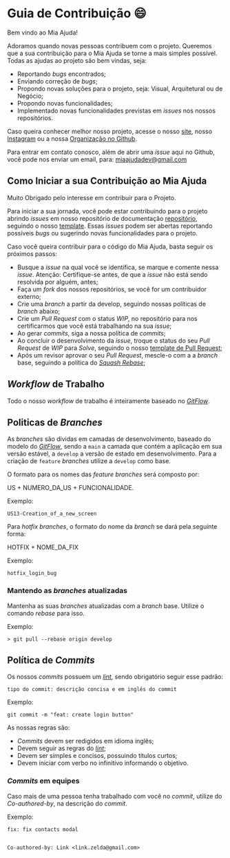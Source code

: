 # Guia de Contribuição :smile:

Bem vindo ao Mia Ajuda!

Adoramos quando novas pessoas contribuem com o projeto. Queremos que a sua contribuição para o Mia Ajuda se torne a mais simples possível. Todas as ajudas ao projeto são bem vindas, seja:

* Reportando _bugs_ encontrados;
* Enviando correção de _bugs_;
* Propondo novas soluções para o projeto, seja: Visual, Arquitetural ou de Negócio;
* Propondo novas funcionalidades;
* Implementado novas funcionalidades previstas em _issues_ nos nossos repositórios.

Caso queira conhecer melhor nosso projeto, acesse o nosso [site](https://miaajuda.netlify.app/), nosso [Instagram](https://www.instagram.com/miaajuda/) ou a nossa [Organização no Github](https://github.com/mia-ajuda).

Para entrar em contato conosco, além de abrir uma _issue_ aqui no Github, você pode nos enviar um email, para: miaajudadev@gmail.com

## Como Iniciar a sua Contribuição ao Mia Ajuda

Muito Obrigado pelo interesse em contribuir para o Projeto. 

Para iniciar a sua jornada, você pode estar contribuindo para o projeto abrindo _issues_ em nosso repositório de documentação [repositório](https://github.com/mia-ajuda/Documentation/issues), seguindo o nosso [template](https://github.com/mia-ajuda/Documentation/tree/master/.github/ISSUE_TEMPLATE). Essas _issues_ podem ser abertas reportando possíveis _bugs_ ou sugerindo novas funcionalidades para o projeto.

Caso você queira contribuir para o código do Mia Ajuda, basta seguir os próximos passos:

* Busque a _issue_ na qual você se identifica, se marque e comente nessa _issue_. Atenção: Certifique-se antes, de que a _issue_ não está sendo resolvida por alguém, antes;
* Faça um _fork_ dos nossos repositórios, se você for um contribuidor externo;
* Crie uma _branch_ a partir da develop, seguindo nossas políticas de _branch_ abaixo;
* Crie um _Pull Request_ com o status _WIP_, no repositório para nos certificarmos que você está trabalhando na sua _issue_;
* Ao gerar _commits_, siga a nossa política de _commits_;
* Ao concluir o desenvolvimento da _issue_, troque o status do seu _Pull Request_ de _WIP_ para _Solve_, seguindo o nosso [template de Pull Request](https://github.com/mia-ajuda/Backend/blob/develop/.github/pull_request_template.md);
* Após um revisor aprovar o seu _Pull Request_, mescle-o com a a _branch_ base, seguindo a política do [_Squash Rebase_](https://docs.github.com/pt/github/collaborating-with-pull-requests/incorporating-changes-from-a-pull-request/about-pull-request-merges#squash-and-merge-your-pull-request-commits);

## _Workflow_ de Trabalho

Todo o nosso _workflow_ de trabalho é inteiramente baseado no [_GitFlow_](https://www.atlassian.com/br/git/tutorials/comparing-workflows/gitflow-workflow).

## Politicas de _Branches_

As _branches_ são dividas em camadas de desenvolvimento, baseado do modelo do [_GitFlow_](https://www.atlassian.com/br/git/tutorials/comparing-workflows/gitflow-workflow), sendo a `main` a camada que contém a aplicação em sua versão estável, a `develop` a versão de estado em desenvolvimento. Para a criação de `feature` _branches_ utilize a `develop` como base.

O formato para os nomes das _feature_ _branches_ será composto por: 

US + NUMERO_DA_US + FUNCIONALIDADE.

Exemplo:
```
US13-Creation_of_a_new_screen
```

Para _hotfix branches_, o formato do nome da _branch_ se dará pela seguinte forma:

HOTFIX + NOME_DA_FIX

Exemplo:
```
hotfix_login_bug
```

### Mantendo as _branches_ atualizadas

Mantenha as suas _branches_ atualizadas com a _branch_ base. Utilize o comando _rebase_ para isso.

Exemplo:

```
> git pull --rebase origin develop
```

## Política de _Commits_

Os nossos _commits_ possuem um [_lint_](https://github.com/legend80s/commit-msg-linter#readme), sendo obrigatório seguir esse padrão: 

```
tipo do commit: descrição concisa e em inglês do commit
```

Exemplo:

```
git commit -m "feat: create login button"
```

As nossas regras são:

* _Commits_ devem ser redigidos em idioma inglês;
* Devem seguir as regras do [_lint_](https://github.com/legend80s/commit-msg-linter#readme);
* Devem ser simples e concisos, possuindo títulos curtos;
* Devem iniciar com verbo no infinitivo informando o objetivo.

### _Commits_ em equipes

Caso mais de uma pessoa tenha trabalhado com você no _commit_, utilize do _Co-authored-by_, na descrição do _commit_.

Exemplo:

```
fix: fix contacts modal


Co-authored-by: Link <link.zelda@gmail.com>
```
